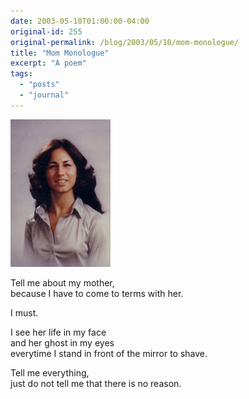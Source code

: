 ```yaml
---
date: 2003-05-10T01:00:00-04:00
original-id: 255
original-permalink: /blog/2003/05/10/mom-monologue/
title: "Mom Monologue"
excerpt: "A poem"
tags:
  - "posts"
  - "journal"
---
```


<img title="Mark Vinoskey Cohick" src="mom.jpg" width="160" height="236" />

Tell me about my mother,<br>
because I have to come to terms with her.

I must.

I see her life in my face<br>
and her ghost in my eyes<br>
everytime I stand in front of the mirror to shave.

Tell me everything,<br>
just do not tell me that there is no reason.
